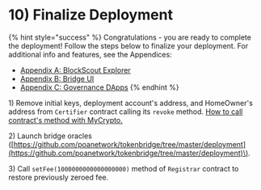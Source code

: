 # 10\) Finalize Deployment

{% hint style="success" %}
Congratulations - you are ready to complete the deployment! Follow the steps below to finalize your deployment. For additional info and features, see the Appendices:

* [Appendix A: BlockScout Explorer](appendix-a-blockscout-explorer.md)
* [Appendix B: Bridge UI](appendix-b-launching-bridge-ui.md)
* [Appendix C: Governance DApps](appendix-c-governance-dapps.md)
{% endhint %}

1\) Remove initial keys, deployment account's address, and HomeOwner's address from `Certifier` contract calling its `revoke` method. [How to call contract's method with MyCrypto.](5-reconfigure-instances.md#call-contract-methods-using-mycrypto)

2\) Launch bridge oracles \([https://github.com/poanetwork/tokenbridge/tree/master/deployment](https://github.com/poanetwork/tokenbridge/tree/master/deployment)\).

3\) Call `setFee(1000000000000000000)` method of `Registrar` contract to restore previously zeroed fee.

